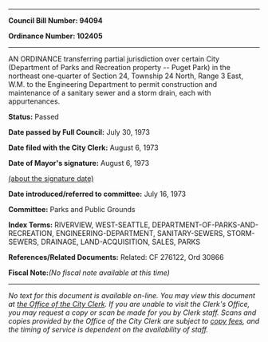 

********

**Council Bill Number: 94094**
   
**Ordinance Number: 102405**
********

 AN ORDINANCE transferring partial jurisdiction over certain City (Department of Parks and Recreation property -- Puget Park) in the northeast one-quarter of Section 24, Township 24 North, Range 3 East, W.M. to the Engineering Department to permit construction and maintenance of a sanitary sewer and a storm drain, each with appurtenances.

**Status:** Passed
   
**Date passed by Full Council:** July 30, 1973
   
**Date filed with the City Clerk:** August 6, 1973
   
**Date of Mayor's signature:** August 6, 1973
   
[(about the signature date)](/~public/approvaldate.htm)
   
   
   
**Date introduced/referred to committee:** July 16, 1973
   
**Committee:** Parks and Public Grounds
   
   
**Index Terms:** RIVERVIEW, WEST-SEATTLE, DEPARTMENT-OF-PARKS-AND-RECREATION, ENGINEERING-DEPARTMENT, SANITARY-SEWERS, STORM-SEWERS, DRAINAGE, LAND-ACQUISITION, SALES, PARKS

**References/Related Documents:** Related: CF 276122, Ord 30866

**Fiscal Note:**_(No fiscal note available at this time)_
********

_No text for this document is available on-line. You may view this document at [the Office of the City Clerk](http://www.seattle.gov/leg/clerk/contactUs.htm). If you are unable to visit the Clerk's Office, you may request a copy or scan be made for you by Clerk staff. Scans and copies provided by the Office of the City Clerk are subject to [copy fees](http://clerk.seattle.gov/~public/clerkfees.htm), and the timing of service is dependent on the availability of staff._

